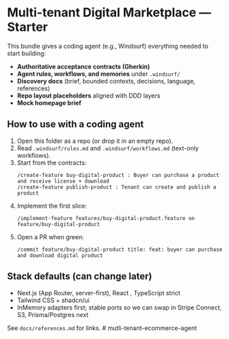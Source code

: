 # Multi-tenant Digital Marketplace — Starter

This bundle gives a coding agent (e.g., Windsurf) everything needed to start building:

- **Authoritative acceptance contracts (Gherkin)**
- **Agent rules, workflows, and memories** under `.windsurf/`
- **Discovery docs** (brief, bounded contexts, decisions, language, references)
- **Repo layout placeholders** aligned with DDD layers
- **Mock homepage brief**

## How to use with a coding agent

1. Open this folder as a repo (or drop it in an empty repo).
2. Read `.windsurf/rules.md` and `.windsurf/workflows.md` (text-only workflows).
3. Start from the contracts:
   ```
   /create-feature buy-digital-product : Buyer can purchase a product and receive license + download
   /create-feature publish-product : Tenant can create and publish a product
   ```
4. Implement the first slice:
   ```
   /implement-feature features/buy-digital-product.feature on feature/buy-digital-product
   ```
5. Open a PR when green:
   ```
   /commit feature/buy-digital-product title: feat: buyer can purchase and download digital product
   ```

## Stack defaults (can change later)

- Next.js (App Router, server-first), React , TypeScript strict
- Tailwind CSS + shadcn/ui
- InMemory adapters first; stable ports so we can swap in Stripe Connect, S3, Prisma/Postgres next

See `docs/references.md` for links.
#   m u t l i - t e n a n t - e c o m m e r c e - a g e n t  
 
